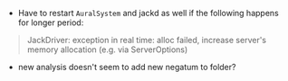 - Have to restart `AuralSystem` and jackd as well if the following happens for longer period:

> JackDriver: exception in real time: alloc failed, increase server's memory allocation (e.g. via ServerOptions)

- new analysis doesn't seem to add new negatum to folder?